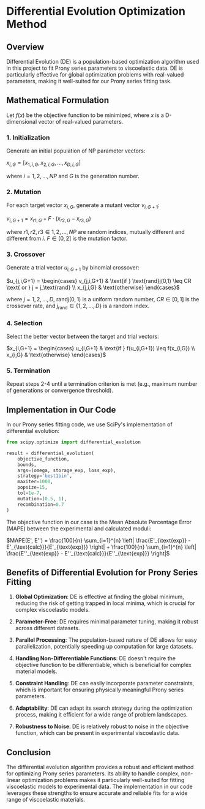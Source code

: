 # Differential Evolution Optimization Method

## Overview

Differential Evolution (DE) is a population-based optimization algorithm used in this project to fit Prony series parameters to viscoelastic data. DE is particularly effective for global optimization problems with real-valued parameters, making it well-suited for our Prony series fitting task.

## Mathematical Formulation

Let $f(x)$ be the objective function to be minimized, where $x$ is a D-dimensional vector of real-valued parameters.

### 1. Initialization

Generate an initial population of NP parameter vectors:

$x_{i,G} = [x_{1,i,G}, x_{2,i,G}, ..., x_{D,i,G}]$

where $i = 1, 2, ..., NP$ and $G$ is the generation number.

### 2. Mutation

For each target vector $x_{i,G}$, generate a mutant vector $v_{i,G+1}$:

$v_{i,G+1} = x_{r1,G} + F \cdot (x_{r2,G} - x_{r3,G})$

where $r1, r2, r3 \in 1, 2, . . . , NP$ are random indices, mutually different and different from $i$. $F \in (0, 2]$ is the mutation factor.

### 3. Crossover

Generate a trial vector $u_{i,G+1}$ by binomial crossover:

$u_{j,i,G+1} = \begin{cases} v_{j,i,G+1} & \text{if } \text{rand}j(0,1) \leq CR \text{ or } j = j_\text{rand} \\ x_{j,i,G} & \text{otherwise} \end{cases}$

where $j = 1, 2, . . . , D$, $\text{rand}j(0,1)$ is a uniform random number, $CR \in [0,1]$ is the crossover rate, and $j_\text{rand} \in \{1, 2, ..., D\}$ is a random index.

### 4. Selection

Select the better vector between the target and trial vectors:

$x_{i,G+1} = \begin{cases} u_{i,G+1} & \text{if } f(u_{i,G+1}) \leq f(x_{i,G}) \\ x_{i,G} & \text{otherwise} \end{cases}$

### 5. Termination

Repeat steps 2-4 until a termination criterion is met (e.g., maximum number of generations or convergence threshold).

## Implementation in Our Code

In our Prony series fitting code, we use SciPy's implementation of differential evolution:

```python
from scipy.optimize import differential_evolution

result = differential_evolution(
    objective_function,
    bounds,
    args=(omega, storage_exp, loss_exp),
    strategy='best1bin',
    maxiter=1000,
    popsize=15,
    tol=1e-7,
    mutation=(0.5, 1),
    recombination=0.7
)
```

The objective function in our case is the Mean Absolute Percentage Error (MAPE) between the experimental and calculated moduli:

$MAPE(E', E'') = \frac{100}{n} \sum_{i=1}^{n} \left| \frac{E'_{\text{exp}} - E'_{\text{calc}}}{E'_{\text{exp}}} \right| + \frac{100}{n} \sum_{i=1}^{n} \left| \frac{E''_{\text{exp}} - E''_{\text{calc}}}{E''_{\text{exp}}} \right|$

## Benefits of Differential Evolution for Prony Series Fitting

1. **Global Optimization**: DE is effective at finding the global minimum, reducing the risk of getting trapped in local minima, which is crucial for complex viscoelastic models.

2. **Parameter-Free**: DE requires minimal parameter tuning, making it robust across different datasets.

3. **Parallel Processing**: The population-based nature of DE allows for easy parallelization, potentially speeding up computation for large datasets.

4. **Handling Non-Differentiable Functions**: DE doesn't require the objective function to be differentiable, which is beneficial for complex material models.

5. **Constraint Handling**: DE can easily incorporate parameter constraints, which is important for ensuring physically meaningful Prony series parameters.

6. **Adaptability**: DE can adapt its search strategy during the optimization process, making it efficient for a wide range of problem landscapes.

7. **Robustness to Noise**: DE is relatively robust to noise in the objective function, which can be present in experimental viscoelastic data.

## Conclusion

The differential evolution algorithm provides a robust and efficient method for optimizing Prony series parameters. Its ability to handle complex, non-linear optimization problems makes it particularly well-suited for fitting viscoelastic models to experimental data. The implementation in our code leverages these strengths to ensure accurate and reliable fits for a wide range of viscoelastic materials.
